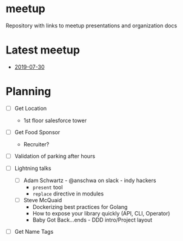 # meetup
Repository with links to meetup presentations and organization docs

# Latest meetup
* [2019-07-30](events/2019-07-30.md)

# Planning
- [ ] Get Location
  - 1st floor salesforce tower
- [ ] Get Food Sponsor
  - Recruiter?
- [ ] Validation of parking after hours
- [ ] Lightning talks
  - [ ] Adam Schwartz - @anschwa on slack - indy hackers 
    - `present` tool
    - `replace` directive in modules
  - [ ] Steve McQuaid
    - Dockerizing best practices for Golang
    - How to expose your library quickly (API, CLI, Operator)
    - Baby Got Back...ends - DDD intro/Project layout
- [ ] Get Name Tags
  